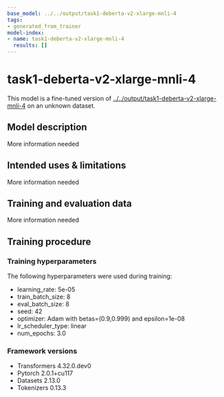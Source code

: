 ```yaml
---
base_model: ../../output/task1-deberta-v2-xlarge-mnli-4
tags:
- generated_from_trainer
model-index:
- name: task1-deberta-v2-xlarge-mnli-4
  results: []
---
```


<!-- This model card has been generated automatically according to the information the Trainer had access to. You
should probably proofread and complete it, then remove this comment. -->

# task1-deberta-v2-xlarge-mnli-4

This model is a fine-tuned version of [../../output/task1-deberta-v2-xlarge-mnli-4](https://huggingface.co/../../output/task1-deberta-v2-xlarge-mnli-4) on an unknown dataset.

## Model description

More information needed

## Intended uses & limitations

More information needed

## Training and evaluation data

More information needed

## Training procedure

### Training hyperparameters

The following hyperparameters were used during training:
- learning_rate: 5e-05
- train_batch_size: 8
- eval_batch_size: 8
- seed: 42
- optimizer: Adam with betas=(0.9,0.999) and epsilon=1e-08
- lr_scheduler_type: linear
- num_epochs: 3.0

### Framework versions

- Transformers 4.32.0.dev0
- Pytorch 2.0.1+cu117
- Datasets 2.13.0
- Tokenizers 0.13.3
